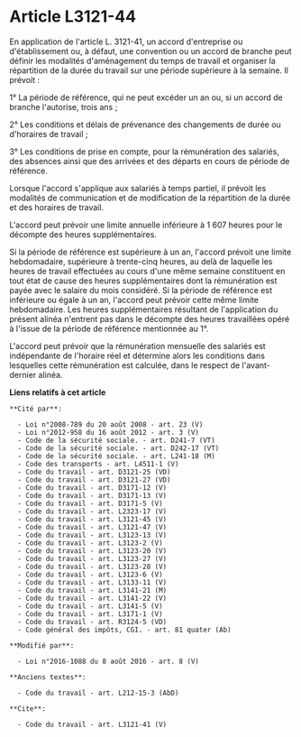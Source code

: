 # Article L3121-44

En application de l'article L. 3121-41, un accord d'entreprise ou d'établissement ou, à défaut, une convention ou un accord
de branche peut définir les modalités d'aménagement du temps de travail et organiser la répartition de la durée du travail
sur une période supérieure à la semaine. Il prévoit : 

1° La période de référence, qui ne peut excéder un an ou, si un accord de branche l'autorise, trois ans ; 

2° Les conditions et délais de prévenance des changements de durée ou d'horaires de travail ; 

3° Les conditions de prise en compte, pour la rémunération des salariés, des absences ainsi que des arrivées et des départs
en cours de période de référence. 

Lorsque l'accord s'applique aux salariés à temps partiel, il prévoit les modalités de communication et de modification de la
répartition de la durée et des horaires de travail. 

L'accord peut prévoir une limite annuelle inférieure à 1 607 heures pour le décompte des heures supplémentaires. 

Si la période de référence est supérieure à un an, l'accord prévoit une limite hebdomadaire, supérieure à trente-cinq heures,
au delà de laquelle les heures de travail effectuées au cours d'une même semaine constituent en tout état de cause des heures
supplémentaires dont la rémunération est payée avec le salaire du mois considéré. Si la période de référence est inférieure
ou égale à un an, l'accord peut prévoir cette même limite hebdomadaire. Les heures supplémentaires résultant de l'application
du présent alinéa n'entrent pas dans le décompte des heures travaillées opéré à l'issue de la période de référence mentionnée
au 1°. 

L'accord peut prévoir que la rémunération mensuelle des salariés est indépendante de l'horaire réel et détermine alors les
conditions dans lesquelles cette rémunération est calculée, dans le respect de l'avant-dernier alinéa.

**Liens relatifs à cet article**

	**Cité par**:

	  - Loi n°2008-789 du 20 août 2008 - art. 23 (V)
	  - Loi n°2012-958 du 16 août 2012 - art. 3 (V)
	  - Code de la sécurité sociale. - art. D241-7 (VT)
	  - Code de la sécurité sociale. - art. D242-17 (VT)
	  - Code de la sécurité sociale. - art. L241-18 (M)
	  - Code des transports - art. L4511-1 (V)
	  - Code du travail - art. D3121-25 (VD)
	  - Code du travail - art. D3121-27 (VD)
	  - Code du travail - art. D3171-12 (V)
	  - Code du travail - art. D3171-13 (V)
	  - Code du travail - art. D3171-5 (V)
	  - Code du travail - art. L2323-17 (V)
	  - Code du travail - art. L3121-45 (V)
	  - Code du travail - art. L3121-47 (V)
	  - Code du travail - art. L3123-13 (V)
	  - Code du travail - art. L3123-2 (V)
	  - Code du travail - art. L3123-20 (V)
	  - Code du travail - art. L3123-27 (V)
	  - Code du travail - art. L3123-28 (V)
	  - Code du travail - art. L3123-6 (V)
	  - Code du travail - art. L3133-11 (V)
	  - Code du travail - art. L3141-21 (M)
	  - Code du travail - art. L3141-22 (V)
	  - Code du travail - art. L3141-5 (V)
	  - Code du travail - art. L3171-1 (V)
	  - Code du travail - art. R3124-5 (VD)
	  - Code général des impôts, CGI. - art. 81 quater (Ab)

	**Modifié par**:

	  - Loi n°2016-1088 du 8 août 2016 - art. 8 (V)

	**Anciens textes**:

	  - Code du travail - art. L212-15-3 (AbD)

	**Cite**:

	  - Code du travail - art. L3121-41 (V)
